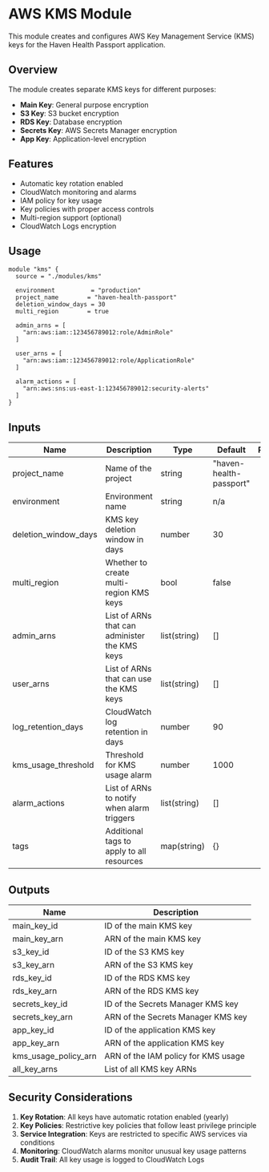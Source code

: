 # AWS KMS Module

This module creates and configures AWS Key Management Service (KMS) keys for the Haven Health Passport application.

## Overview

The module creates separate KMS keys for different purposes:
- **Main Key**: General purpose encryption
- **S3 Key**: S3 bucket encryption
- **RDS Key**: Database encryption
- **Secrets Key**: AWS Secrets Manager encryption
- **App Key**: Application-level encryption

## Features

- Automatic key rotation enabled
- CloudWatch monitoring and alarms
- IAM policy for key usage
- Key policies with proper access controls
- Multi-region support (optional)
- CloudWatch Logs encryption

## Usage

```hcl
module "kms" {
  source = "./modules/kms"

  environment          = "production"
  project_name        = "haven-health-passport"
  deletion_window_days = 30
  multi_region        = true

  admin_arns = [
    "arn:aws:iam::123456789012:role/AdminRole"
  ]

  user_arns = [
    "arn:aws:iam::123456789012:role/ApplicationRole"
  ]

  alarm_actions = [
    "arn:aws:sns:us-east-1:123456789012:security-alerts"
  ]
}
```
## Inputs

| Name | Description | Type | Default | Required |
|------|-------------|------|---------|:--------:|
| project_name | Name of the project | string | "haven-health-passport" | no |
| environment | Environment name | string | n/a | yes |
| deletion_window_days | KMS key deletion window in days | number | 30 | no |
| multi_region | Whether to create multi-region KMS keys | bool | false | no |
| admin_arns | List of ARNs that can administer the KMS keys | list(string) | [] | no |
| user_arns | List of ARNs that can use the KMS keys | list(string) | [] | no |
| log_retention_days | CloudWatch log retention in days | number | 90 | no |
| kms_usage_threshold | Threshold for KMS usage alarm | number | 1000 | no |
| alarm_actions | List of ARNs to notify when alarm triggers | list(string) | [] | no |
| tags | Additional tags to apply to all resources | map(string) | {} | no |

## Outputs

| Name | Description |
|------|-------------|
| main_key_id | ID of the main KMS key |
| main_key_arn | ARN of the main KMS key |
| s3_key_id | ID of the S3 KMS key |
| s3_key_arn | ARN of the S3 KMS key |
| rds_key_id | ID of the RDS KMS key |
| rds_key_arn | ARN of the RDS KMS key |
| secrets_key_id | ID of the Secrets Manager KMS key |
| secrets_key_arn | ARN of the Secrets Manager KMS key |
| app_key_id | ID of the application KMS key |
| app_key_arn | ARN of the application KMS key |
| kms_usage_policy_arn | ARN of the IAM policy for KMS usage |
| all_key_arns | List of all KMS key ARNs |

## Security Considerations

1. **Key Rotation**: All keys have automatic rotation enabled (yearly)
2. **Key Policies**: Restrictive key policies that follow least privilege principle
3. **Service Integration**: Keys are restricted to specific AWS services via conditions
4. **Monitoring**: CloudWatch alarms monitor unusual key usage patterns
5. **Audit Trail**: All key usage is logged to CloudWatch Logs
